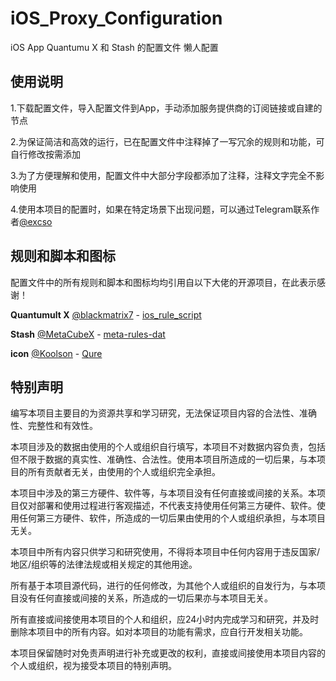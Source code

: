 # iOS_Proxy_Configuration

iOS App Quantumu X 和 Stash 的配置文件 懒人配置

## 使用说明

1.下载配置文件，导入配置文件到App，手动添加服务提供商的订阅链接或自建的节点

2.为保证简洁和高效的运行，已在配置文件中注释掉了一写冗余的规则和功能，可自行修改按需添加

3.为了方便理解和使用，配置文件中大部分字段都添加了注释，注释文字完全不影响使用

4.使用本项目的配置时，如果在特定场景下出现问题，可以通过Telegram联系作者[@excso](https//:t.me/vexcso)

## 规则和脚本和图标

配置文件中的所有规则和脚本和图标均均引用自以下大佬的开源项目，在此表示感谢！

**Quantumult X**
[@blackmatrix7](https://github.com/blackmatrix7) - [ios_rule_script](https://github.com/blackmatrix7/ios_rule_script)

**Stash**
[@MetaCubeX](https://github.com/MetaCubeX) - [meta-rules-dat](https://github.com/MetaCubeX/meta-rules-dat)

**icon**
[@Koolson](https://github.com/Koolson) - [Qure](https://github.com/Koolson/Qure)

## 特别声明

编写本项目主要目的为资源共享和学习研究，无法保证项目内容的合法性、准确性、完整性和有效性。

本项目涉及的数据由使用的个人或组织自行填写，本项目不对数据内容负责，包括但不限于数据的真实性、准确性、合法性。使用本项目所造成的一切后果，与本项目的所有贡献者无关，由使用的个人或组织完全承担。

本项目中涉及的第三方硬件、软件等，与本项目没有任何直接或间接的关系。本项目仅对部署和使用过程进行客观描述，不代表支持使用任何第三方硬件、软件。使用任何第三方硬件、软件，所造成的一切后果由使用的个人或组织承担，与本项目无关。

本项目中所有内容只供学习和研究使用，不得将本项目中任何内容用于违反国家/地区/组织等的法律法规或相关规定的其他用途。

所有基于本项目源代码，进行的任何修改，为其他个人或组织的自发行为，与本项目没有任何直接或间接的关系，所造成的一切后果亦与本项目无关。

所有直接或间接使用本项目的个人和组织，应24小时内完成学习和研究，并及时删除本项目中的所有内容。如对本项目的功能有需求，应自行开发相关功能。

本项目保留随时对免责声明进行补充或更改的权利，直接或间接使用本项目内容的个人或组织，视为接受本项目的特别声明。
